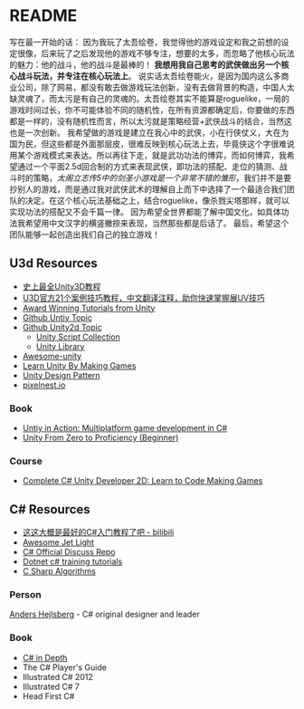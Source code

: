 # README
写在最一开始的话：
因为我玩了太吾绘卷，我觉得他的游戏设定和我之前想的设定很像，后来玩了之后发现他的游戏不够专注，想要的太多，而忽略了他核心玩法的魅力：他的战斗，他的战斗是最棒的！ **我想用我自己思考的武侠做出另一个核心战斗玩法，并专注在核心玩法上**。 说实话太吾绘卷能火，是因为国内这么多商业公司，除了网易，都没有敢去做游戏玩法创新，没有去做背景的构造，中国人太缺灵魂了，而太污是有自己的灵魂的。太吾绘卷其实不能算是roguelike，一局的游戏时间过长，你不可能体验不同的随机性，在所有资源都确定后，你要做的东西都是一样的，没有随机性而言，所以太污就是策略经营+武侠战斗的结合，当然这也是一次创新。
我希望做的游戏是建立在我心中的武侠，小在行侠仗义，大在为国为民，但这些都是外面那层皮，很难反映到核心玩法上去，毕竟侠这个字很难说用某个游戏模式来表达。所以再往下走，就是武功功法的博弈，而如何博弈，我希望通过一个平面2.5d回合制的方式来表现武侠，即功法的搭配、走位的猜测、战斗时的策略，*太阁立志传5中的剑圣小游戏是一个非常不错的雏形*，我们并不是要抄别人的游戏，而是通过我对武侠武术的理解自上而下中选择了一个最适合我们团队的决定。在这个核心玩法基础之上，结合roguelike，像杀戮尖塔那样，就可以实现功法的搭配又不会千篇一律。
因为希望全世界都能了解中国文化，如具体功法我希望用中文汉字的横竖撇捺来表现，当然那些都是后话了。
最后，希望这个团队能够一起创造出我们自己的独立游戏！


## U3d Resources

* [史上最全Unity3D教程](https://www.bilibili.com/video/av28779788?from=search&seid=5026739576410494437)
* [U3D官方21个案例技巧教程，中文翻译注释，助你快速掌握展UV技巧](https://www.bilibili.com/video/av34865963?from=search&seid=3674352354286656142)
* [Award Winning Tutorials from Unity](https://unity3d.com/cn/learn/tutorials)
* [Github Untiy Topic](https://github.com/topics/unity)
* [Github Unity2d Topic](https://github.com/topics/unity2d)
  * [Unity Script Collection](https://github.com/michidk/Unity-Script-Collection)
  * [Unity Library](https://github.com/UnityCommunity/UnityLibrary)
* [Awesome-unity](https://github.com/RyanNielson/awesome-unity)
* [Learn Unity By Making Games](https://github.com/shohan4556/learn-unity-by-making-games)
* [Unity Design Pattern](https://github.com/QianMo/Unity-Design-Pattern)
* [pixelnest.io](https://pixelnest.io/tutorials/)

### Book

* [Untiy in Action: Multiplatform game development in C#](https://www.amazon.com/Unity-Action-Multiplatform-game-development/dp/1617294969/ref=sr_1_1?ie=UTF8&qid=1543045157&sr=8-1&keywords=unity3d)
* [Unity From Zero to Proficiency (Beginner)](https://www.amazon.com/Unity-Proficiency-Beginner-step-step/dp/1980277478/ref=sr_1_8?ie=UTF8&qid=1543045157&sr=8-8&keywords=unity3d)

### Course

* [Complete C# Unity Developer 2D: Learn to Code Making Games](https://www.udemy.com/unitycourse/)

## C# Resources

* [这这大概是最好的C#入门教程了吧 - bilibili](https://www.bilibili.com/video/av2357992?share_medium=android&share_source=copy_link&bbid=5E6F372C-E061-43BD-AEC6-A74AD7097F0B18486infoc&ts=1542864798956)
* [Awesome Jet Light](https://amine-smahi.github.io/AwesomeJetLight/)
* [C# Official Discuss Repo](https://github.com/dotnet/csharplang)
* [Dotnet c# training tutorials](https://github.com/dotnet/training-tutorials/blob/master/content/csharp/getting-started/README.md)
* [C Sharp Algorithms](https://github.com/aalhour/C-Sharp-Algorithms)

### Person

[Anders Hejlsberg](https://github.com/ahejlsberg) - C# original designer and leader

### Book

* [C# in Depth](https://www.manning.com/books/c-sharp-in-depth-third-edition)
* The C# Player's Guide
* Illustrated C# 2012
* Illustrated C# 7
* Head First C#
